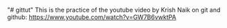 "# gittut" 
This is the practice of the youtube video by Krish Naik on git and github: https://www.youtube.com/watch?v=GW7B6vwktPA

